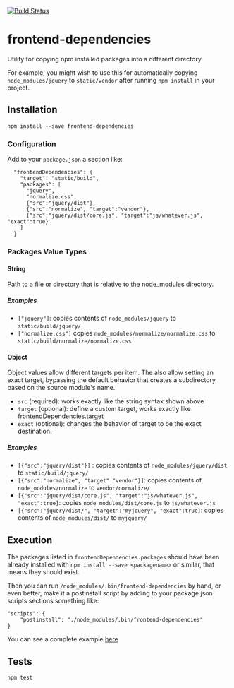 [![Build Status](https://travis-ci.org/msurdi/frontend-dependencies.svg?branch=master)](https://travis-ci.org/msurdi/frontend-dependencies)


# frontend-dependencies

Utility for copying npm installed packages into a different directory.

For example, you might wish to use this for automatically copying `node_modules/jquery` to `static/vendor`
after running `npm install` in your project.


## Installation

`npm install --save frontend-dependencies`


### Configuration

Add to your `package.json` a section like:

      "frontendDependencies": {
        "target": "static/build",
        "packages": [
          "jquery",
          "normalize.css",
          {"src":"jquery/dist"},
          {"src":"normalize", "target":"vendor"},
          {"src":"jquery/dist/core.js", "target":"js/whatever.js", "exact":true}
        ]
      }



### Packages Value Types


#### String


Path to a file or directory that is relative to the node_modules directory.


##### Examples

* `["jquery"]`: copies contents of `node_modules/jquery` to `static/build/jquery/`
* `["normalize.css"]` copies `node_modules/normalize/normalize.css` to `static/build/normalize/normalize.css`


#### Object

Object values allow different targets per item. The also allow setting an exact target, bypassing the default behavior that creates a subdirectory based on the source module's name.

* `src` (required): works exactly like the string syntax shown above
* `target` (optional): define a custom target, works exactly like frontendDependencies.target
* `exact` (optional): changes the behavior of target to be the exact destination.


##### Examples

* `[{"src":"jquery/dist"}]` : copies contents of `node_modules/jquery/dist` to `static/build/jquery/`
* `[{"src":"normalize", "target":"vendor"}]`: copies contents of `node_modules/normalize` to `vendor/normalize/`
* `[{"src":"jquery/dist/core.js", "target":"js/whatever.js", "exact":true]`: copies `node_modules/dist/core.js` to `js/whatever.js`
* `[{"src":"jquery/dist/", "target":"myjquery", "exact":true]`: copies contents of `node_modules/dist/` to `myjquery/`


## Execution

The packages listed in `frontendDependencies.packages` should have been already installed with 
`npm install --save <packagename>` or similar, that means they should exist.

Then you can run `/node_modules/.bin/frontend-dependencies` by hand, or even better, make it a postinstall script
by adding to your package.json scripts sections something like:

    "scripts": {
        "postinstall": "./node_modules/.bin/frontend-dependencies"
    }

You can see a complete example [here](https://github.com/msurdi/frontend-dependencies/blob/master/fixtures/package.json)


## Tests

`npm test`
